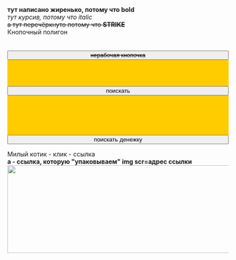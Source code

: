 <html>
<b>тут написано жиренько, потому что bold</b> <br>
<i>тут курсив, потому что italic</i><br>
<strike>а тут перечёркнуто потому что <b>STRIKE</b> </strike><br>
Кнопочный полигон <br> <br> <br>
<div id="three_buttons"> 
<button >  <strike>нерабочая кнопочка</strike> </button> <br> <br>
<button onclick="window.location.href='http://www.ya.ru';"> поискать </button> <br><br><br>
<button onclick="window.location.href='http://www.hh.ru';"> поискать денежку </button>
</div>



Милый котик - клик - ссылка<br>
<b>a - ссылка, которую "упаковываем"
img scr=адрес ссылки</b>
<a href="https://nailsrussia.github.io/">
<img src="https://i.pinimg.com/736x/e8/8f/30/e88f3028afe762960b7a2c11837b34d1.jpg" width="600" height="200" width="600">
</a>




<style >
#three_buttons
  {
font-size:25px;
display:flex;
flex-direction:column;
justify-content:space-between;
background-color:#ffcc00
}
</style>



</html>
